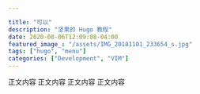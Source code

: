```yaml
---

title: "可以"
description: "坚果的 Hugo 教程"
date: 2020-08-06T12:09:08-04:00
featured_image_: "/assets/IMG_20181101_233654_s.jpg"
tags: ["hugo", "menu"]
categories: ["Development", "VIM"]
---
```


正文内容
正文内容
正文内容
正文内容